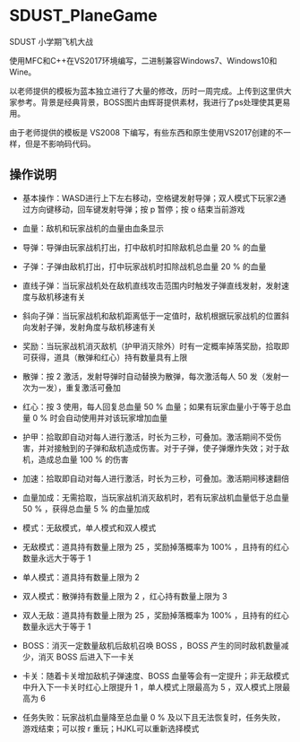 # SDUST_PlaneGame
SDUST 小学期飞机大战

使用MFC和C++在VS2017环境编写，二进制兼容Windows7、Windows10和Wine。

以老师提供的模板为蓝本独立进行了大量的修改，历时一周完成。上传到这里供大家参考。背景是经典背景，BOSS图片由辉哥提供素材，我进行了ps处理使其更易用。

由于老师提供的模板是 VS2008 下编写，有些东西和原生使用VS2017创建的不一样，但是不影响码代码。

## 操作说明

+ 基本操作：WASD进行上下左右移动，空格键发射导弹；双人模式下玩家2通过方向键移动，回车键发射导弹；按 p 暂停；按 o 结束当前游戏

+ 血量：敌机和玩家战机的血量由血条显示
+ 导弹：导弹由玩家战机打出，打中敌机时扣除敌机总血量 20 % 的血量
+ 子弹：子弹由敌机打出，打中玩家战机时扣除战机总血量 20 % 的血量
+ 直线子弹：当玩家战机处在敌机直线攻击范围内时触发子弹直线发射，发射速度与敌机移速有关
+ 斜向子弹：当玩家战机和敌机距离低于一定值时，敌机根据玩家战机的位置斜向发射子弹，发射角度与敌机移速有关

+ 奖励：当玩家战机消灭敌机（护甲消灭除外）时有一定概率掉落奖励，拾取即可获得，道具（散弹和红心）持有数量具有上限
+ 散弹：按 2 激活，发射导弹时自动替换为散弹，每次激活每人 50 发（发射一次为一发），重复激活可叠加
+ 红心：按 3 使用，每人回复总血量 50 % 血量；如果有玩家血量小于等于总血量 0 % 时会自动使用并对该玩家增加血量
+ 护甲：拾取即自动对每人进行激活，时长为三秒，可叠加。激活期间不受伤害，并对接触到的子弹和敌机造成伤害。对于子弹，使子弹爆炸失效；对于敌机，造成总血量 100 % 的伤害
+ 加速：拾取即自动对每人进行激活，时长为三秒，可叠加。激活期间移速翻倍
+ 血量加成：无需拾取，当玩家战机消灭敌机时，若有玩家战机血量低于总血量 50 % ，获得总血量 5 % 的血量加成

+ 模式：无敌模式，单人模式和双人模式
+ 无敌模式：道具持有数量上限为 25 ，奖励掉落概率为 100% ，且持有的红心数量永远大于等于 1
+ 单人模式：道具持有数量上限为 2
+ 双人模式：散弹持有数量上限为 2 ，红心持有数量上限为 3
+ 双人无敌：道具持有数量上限为 25 ，奖励掉落概率为 100% ，且持有的红心数量永远大于等于 1

+ BOSS：消灭一定数量敌机后敌机召唤 BOSS ，BOSS 产生的同时敌机数量减少，消灭 BOSS 后进入下一卡关
+ 卡关：随着卡关增加敌机子弹速度、BOSS 血量等会有一定提升；非无敌模式中升入下一卡关时红心上限提升 1 ，单人模式上限最高为 5 ，双人模式上限最高为 6
+ 任务失败：玩家战机血量降至总血量 0 % 及以下且无法恢复时，任务失败，游戏结束；可以按 r 重玩；HJKL可以重新选择模式
